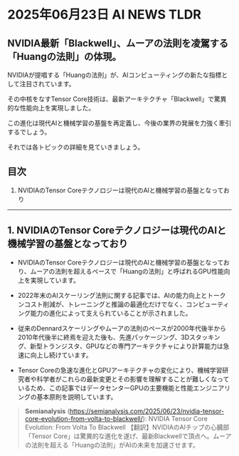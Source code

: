 # 2025年06月23日 AI NEWS TLDR

## NVIDIA最新「Blackwell」、ムーアの法則を凌駕する「Huangの法則」の体現。

NVIDIAが提唱する「Huangの法則」が、AIコンピューティングの新たな指標として注目されています。

その中核をなすTensor Core技術は、最新アーキテクチャ「Blackwell」で驚異的な性能向上を実現しました。

この進化は現代AIと機械学習の基盤を再定義し、今後の業界の発展を力強く牽引するでしょう。

それでは各トピックの詳細を見ていきましょう。

## 目次

1. NVIDIAのTensor Coreテクノロジーは現代のAIと機械学習の基盤となっており

---

## 1. NVIDIAのTensor Coreテクノロジーは現代のAIと機械学習の基盤となっており

- NVIDIAのTensor Coreテクノロジーは現代のAIと機械学習の基盤となっており、ムーアの法則を超えるペースで「Huangの法則」と呼ばれるGPU性能向上を実現しています。

- 2022年末のAIスケーリング法則に関する記事では、AIの能力向上とトークンコスト削減が、トレーニングと推論の最適化だけでなく、コンピューティング能力の進化によって支えられていることが示されました。

- 従来のDennardスケーリングやムーアの法則のペースが2000年代後半から2010年代後半に終焉を迎えた後も、先進パッケージング、3Dスタッキング、新型トランジスタ、GPUなどの専門アーキテクチャにより計算能力は急速に向上し続けています。

- Tensor Coreの急速な進化とGPUアーキテクチャの変化により、機械学習研究者や科学者がこれらの最新変更とその影響を理解することが難しくなっているため、この記事ではデータセンターGPUの主要機能と性能エンジニアリングの基本原則を説明しています。

> **Semianalysis** (https://semianalysis.com/2025/06/23/nvidia-tensor-core-evolution-from-volta-to-blackwell/): NVIDIA Tensor Core Evolution: From Volta To Blackwell
> 【翻訳】NVIDIAのAIチップの心臓部「Tensor Core」は驚異的な進化を遂げ、最新Blackwellで頂点へ。ムーアの法則を超える「Huangの法則」がAIの未来を加速させます。

